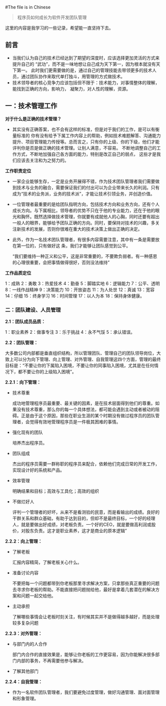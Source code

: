 #The file is in Chinese

>程序员如何成长为软件开发团队管理

这里的内容是我学习的一些记录，希望能一直坚持下去。

## 前言

* 当我们认为自己的技术已经达到了期望的深度时，应该选择更加灵活的方式来提升自己的 “武功”，而不是一味地想让自己成为天下第一，因为根本就没有天下第一。 此时我们更需要做的是，通过自己的管理技能去带领更多的技术人员，通过团队协作来取代单打独斗，用管理的方式做技术。  
* 技术领导者的核心竞争力应该包括但不限于：技术能力，对事情整体的理解，能找到正确的方向，影响力， 凝聚力，对人性的理解，资源。   


## 一：技术管理工作

**对于什么是正确的技术管理？**

* 其实没有正确答案，也不会有这样的标准，但是对于我们的工作，是可以有衡量标准的 你有没有给予下属工作内容上的帮助，例如技术难题解答、沟通能力提升、项目管理能力传授等。总而言之，只有你的上级、你的下级，他们才能评判你是否是做正确的技术管理。让别人满意，不容易。 不断地调整自己的工作方式，不断地加强自己各方面的能力，特别是改正自己的弱点， 这些才是我们应该去关注和为之努力的。

**工作职责定位**

* 一家企业能够生存，一定是业务开展得不错，作为技术团队管理者我们需要做到技术与业务的融合，需要保证我们的付出可以为企业带来长久的利润。只有成为“技术的业务派，业务的技术派”，才能让技术引领业务，并创造价值。

* 一位管理者最重要的是给团队指明方向，包括技术方向和业务方向，还有个人成长方向。与下属相比，领导者的优势不只在于他的专业能力，还在于他的眼光和胸怀。既然选择做技术管理，你就要有成就他人的心胸，同时还要有超出一般人的眼界，能够给予团队正确的方向。同时，要保持对技术的兴趣，多关注新技术的发展，否则你很难在重大的技术决策上做出正确的决定。

* 此外，作为一名技术团队管理者，有很多内容需要注意，其中有一条是需要放在第一位的，只有做好这 条，我们才能够让团队感觉到公平。

  “我们要维持一种正义和公平，这是非常重要的，不要欺负弱者。有一种感恩的心理很重要，会把事情做得很好，否则没法维持”

**工作品质定位**

1：成熟  2：勇敢 3：热爱技术 4：勤奋 5：脚踏实地 6：逻辑能力 7：公平、透明 8：一线作战精神 9：决策能力 10：开放姿态 11：为人处世 12：真诚 13：宽容 14：仔细 15：终身学习 16：时间管理 17：以人为本 18：保持身体健康。

### 二：团队建设、人员管理 

**2.1：团队成员品质：**

1：职业素养 2：做事专注 3：乐于挑战 4：永不气馁 5：承认错误。

**2.2：团队管理：**

大多数公司内部都是垂直组织结构，所以管理团队、管理自己的团队领导岗位，大致上可以分为向下管理、向上管理、对外管理、自我管理这四个方面，管理的最终目标是：“不要让你的下属陷入困境，不要让你的同事陷入困境，尤其是在任何情况下，都不要让你的上级陷入困境”。

**2.2.1：向下管理：**

* 技术尊重

  成功地管理程序员最重要、最关键的因素，是在技术层面得到他们的尊重。如果没有技术尊重，那么你的每一个具体想法，都可能会遇到主动或者被动的阻碍。正是由于这个原因，那些在职业生涯的某个时期没有做过程序员的团队管理者，会觉得有效地管理程序员是一件极其困难的事情。

* 强化现有的团队

  培养杰出程序员。

* 团队组成

  杰出的程序员需要一群称职的程序员来配合，依赖他们完成日常的开发工作，实现设计好的系统和产品。

* 效率管理

  明确结果和目标；高效与工具化；高效的组织

* 不做烂好人

  评判一个管理者的好坏，从来不是看测验的民意，而是看输出的成绩。良好的干群关系和群众基础，有助于达到目的，但却不是最终目标，一个好的经理人，就是要做出好成绩，对老板负责。一个好的CEO，就是要做高利润或股价，对股东负责。这才是职业素养，这才是商业的原本逻辑”

**2.2.2：向上管理：**

* 了解老板

    汇报内容精简，了解老板关心什么。

* 准备讨论内容

    不要把每一个问题都带到你老板那里寻求解决方案，只拿那些真正重要的问题去寻求你老板的帮助。不能直接把问题抛给他，最好是拿着几套潜在的解决方案和问题一起交给他。

* 主动承担

    了解哪些事情会让老板时刻关注，有时候其实并不是做得越多越好，而是处理较多复杂问题

**2.2.3：对外管理：**

* 与部门内的人合作

  部门内合作的直接效果是，能够让你老板的工作更容易，因为你能解决很多部门内部的事务，不再需要他参与解决。

* 了解其他部门

**2.2.4：自我管理：**

* 作为一名软件团队管理者，我们要避免过度管理，做好沟通管理、面对面管理和形象管理。




